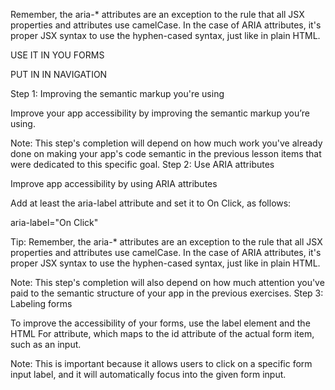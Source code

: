  Remember, the aria-* attributes are an exception to the rule that all
  JSX properties and attributes use camelCase. In the case of ARIA attributes, 
  it's proper JSX syntax to use the hyphen-cased syntax, just like in plain HTML.


  USE IT IN YOU FORMS

  PUT IN IN NAVIGATION

Step 1:  Improving the semantic markup you're using

Improve your app accessibility by improving the semantic markup you’re using.

Note: This step's completion will depend on how much work you've already done on making your app's code semantic in the previous lesson items that were dedicated to this specific goal.
Step 2: Use ARIA attributes

Improve app accessibility by using ARIA attributes

Add at least the aria-label attribute and set it to On Click, as follows:

aria-label="On Click"

Tip: Remember, the aria-* attributes are an exception to the rule that all JSX properties and attributes use camelCase. In the case of ARIA attributes, it's proper JSX syntax to use the hyphen-cased syntax, just like in plain HTML.

Note: This step's completion will also depend on how much attention you've paid to the semantic structure of your app in the previous exercises.
Step 3: Labeling forms

To improve the accessibility of your forms, use the label element and the HTML For attribute, which maps to the id attribute of the actual form item, such as an input.

Note: This is important because it allows users to click on a specific form input label, and it will automatically focus into the given form input. 